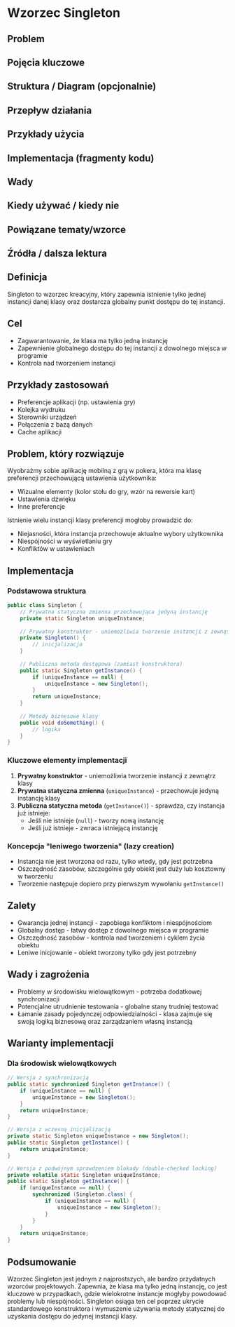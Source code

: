 # Wzorzec Singleton

## Problem

## Pojęcia kluczowe

## Struktura / Diagram (opcjonalnie)

## Przepływ działania

## Przykłady użycia

## Implementacja (fragmenty kodu)

## Wady

## Kiedy używać / kiedy nie

## Powiązane tematy/wzorce

## Źródła / dalsza lektura


## Definicja
Singleton to wzorzec kreacyjny, który zapewnia istnienie tylko jednej instancji danej klasy oraz dostarcza globalny punkt dostępu do tej instancji.

## Cel
- Zagwarantowanie, że klasa ma tylko jedną instancję
- Zapewnienie globalnego dostępu do tej instancji z dowolnego miejsca w programie
- Kontrola nad tworzeniem instancji

## Przykłady zastosowań
- Preferencje aplikacji (np. ustawienia gry)
- Kolejka wydruku
- Sterowniki urządzeń
- Połączenia z bazą danych
- Cache aplikacji

## Problem, który rozwiązuje
Wyobraźmy sobie aplikację mobilną z grą w pokera, która ma klasę preferencji przechowującą ustawienia użytkownika:
- Wizualne elementy (kolor stołu do gry, wzór na rewersie kart)
- Ustawienia dźwięku
- Inne preferencje

Istnienie wielu instancji klasy preferencji mogłoby prowadzić do:
- Niejasności, która instancja przechowuje aktualne wybory użytkownika
- Niespójności w wyświetlaniu gry
- Konfliktów w ustawieniach

## Implementacja

### Podstawowa struktura
```java
public class Singleton {
    // Prywatna statyczna zmienna przechowująca jedyną instancję
    private static Singleton uniqueInstance;
    
    // Prywatny konstruktor - uniemożliwia tworzenie instancji z zewnątrz
    private Singleton() {
        // inicjalizacja
    }
    
    // Publiczna metoda dostępowa (zamiast konstruktora)
    public static Singleton getInstance() {
        if (uniqueInstance == null) {
            uniqueInstance = new Singleton();
        }
        return uniqueInstance;
    }
    
    // Metody biznesowe klasy
    public void doSomething() {
        // logika
    }
}
```

### Kluczowe elementy implementacji
1. **Prywatny konstruktor** - uniemożliwia tworzenie instancji z zewnątrz klasy
2. **Prywatna statyczna zmienna** (`uniqueInstance`) - przechowuje jedyną instancję klasy
3. **Publiczna statyczna metoda** (`getInstance()`) - sprawdza, czy instancja już istnieje:
   - Jeśli nie istnieje (`null`) - tworzy nową instancję
   - Jeśli już istnieje - zwraca istniejącą instancję

### Koncepcja "leniwego tworzenia" (lazy creation)
- Instancja nie jest tworzona od razu, tylko wtedy, gdy jest potrzebna
- Oszczędność zasobów, szczególnie gdy obiekt jest duży lub kosztowny w tworzeniu
- Tworzenie następuje dopiero przy pierwszym wywołaniu `getInstance()`

## Zalety
- Gwarancja jednej instancji - zapobiega konfliktom i niespójnościom
- Globalny dostęp - łatwy dostęp z dowolnego miejsca w programie
- Oszczędność zasobów - kontrola nad tworzeniem i cyklem życia obiektu
- Leniwe inicjowanie - obiekt tworzony tylko gdy jest potrzebny

## Wady i zagrożenia
- Problemy w środowisku wielowątkowym - potrzeba dodatkowej synchronizacji
- Potencjalne utrudnienie testowania - globalne stany trudniej testować
- Łamanie zasady pojedynczej odpowiedzialności - klasa zajmuje się swoją logiką biznesową oraz zarządzaniem własną instancją

## Warianty implementacji
### Dla środowisk wielowątkowych
```java
// Wersja z synchronizacją
public static synchronized Singleton getInstance() {
    if (uniqueInstance == null) {
        uniqueInstance = new Singleton();
    }
    return uniqueInstance;
}

// Wersja z wczesną inicjalizacją
private static Singleton uniqueInstance = new Singleton();
public static Singleton getInstance() {
    return uniqueInstance;
}

// Wersja z podwójnym sprawdzeniem blokady (double-checked locking)
private volatile static Singleton uniqueInstance;
public static Singleton getInstance() {
    if (uniqueInstance == null) {
        synchronized (Singleton.class) {
            if (uniqueInstance == null) {
                uniqueInstance = new Singleton();
            }
        }
    }
    return uniqueInstance;
}
```

## Podsumowanie
Wzorzec Singleton jest jednym z najprostszych, ale bardzo przydatnych wzorców projektowych. Zapewnia, że klasa ma tylko jedną instancję, co jest kluczowe w przypadkach, gdzie wielokrotne instancje mogłyby powodować problemy lub niespójności. Singleton osiąga ten cel poprzez ukrycie standardowego konstruktora i wymuszenie używania metody statycznej do uzyskania dostępu do jedynej instancji klasy. 